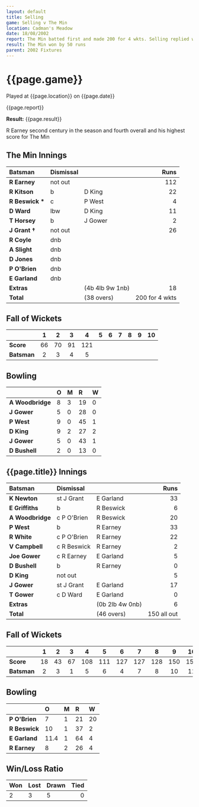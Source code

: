 ```yaml
---
layout: default
title: Selling
game: Selling v The Min
location: Cadman's Meadow
date: 18/08/2002
report: The Min batted first and made 200 for 4 wkts. Selling replied with 150 all out
result: The Min won by 50 runs
parent: 2002 Fixtures
---
```


# {{page.game}}

Played at {{page.location}} on {{page.date}}

{{page.report}}

**Result:** {{page.result}}

R Earney second century in the season and fourth overall and his highest score for The Min

## The Min Innings

| Batsman | Dismissal |  | Runs |
|:---|:---|---|---:|
| **R Earney** | not out |  | 112 |
| **R Kitson** | b | D King | 22 |
| **R Beswick &#42;** | c | P West | 4 |
| **D Ward** | lbw | D King | 11 |
| **T Horsey** | b | J Gower | 2 |
| **J Grant &#8224;** | not out |  | 26 |
| **R Coyle** | dnb |  |  |
| **A Slight** | dnb |  |  |
| **D Jones** | dnb |  |  |
| **P O'Brien** | dnb |  |  |
| **E Garland** | dnb |  |  |
| **Extras** | | (4b 4lb 9w 1nb) | 18 |
| **Total** | | (38 overs) | 200 for 4 wkts |

## Fall of Wickets

| | 1 | 2 | 3 | 4 | 5 | 6 | 7 | 8 | 9 | 10 |
|---|:---:|:---:|:---:|:---:|:---:|:---:|:---:|:---:|:---:|:---:|
| **Score** | 66 | 70 | 91 | 121 |  |  |  |  |  |  |
| **Batsman** | 2 | 3 | 4 | 5 |  |  |  |  |  |  |

## Bowling

| | O | M | R | W |
|---|:---|:---|:---|:---|
| **A Woodbridge** | 8 | 3 | 19 | 0 |
| **J Gower** | 5 | 0 | 28 | 0 |
| **P West** | 9 | 0 | 45 | 1 |
| **D King** | 9 | 2 | 27 | 2 |
| **J Gower** | 5 | 0 | 43 | 1 |
| **D Bushell** | 2 | 0 | 13 | 0 |

## {{page.title}} Innings

| Batsman | Dismissal |  | Runs |
|:---|:---|---|---:|
| **K Newton** | st J Grant | E Garland | 33 |
| **E Griffiths** | b | R Beswick | 6 |
| **A Woodbridge** | c P O'Brien | R Beswick | 20 |
| **P West** | b | R Earney | 33 |
| **R White** | c P O'Brien | R Earney | 22 |
| **V Campbell** | c R Beswick | R Earney  | 2 |
| **Joe Gower** | c R Earney | E Garland | 5 |
| **D Bushell** | b | R Earney | 0 |
| **D King** | not out |  | 5 |
| **J Gower** | st J Grant | E Garland | 17 |
| **T Gower** | c D Ward | E Garland | 0 |
| **Extras** | | (0b 2lb 4w 0nb) | 6 |
| **Total** | | (46 overs) | 150 all out |

## Fall of Wickets

| | 1 | 2 | 3 | 4 | 5 | 6 | 7 | 8 | 9 | 10 |
|---|:---:|:---:|:---:|:---:|:---:|:---:|:---:|:---:|:---:|:---:|
| **Score** | 18 | 43 | 67 | 108 | 111 | 127 | 127 | 128 | 150 | 150 |
| **Batsman** | 2 | 3 | 1 | 5 | 6 | 4 | 7 | 8 | 10 | 11 |

## Bowling

| | O | M | R | W |
|---|:---|:---|:---|:---|
| **P O'Brien** | 7 | 1 | 21 | 20 |
| **R Beswick** | 10 | 1 | 37 | 2 |
| **E Garland** | 11.4 | 1 | 64 | 4 |
| **R Earney** | 8 | 2 | 26 | 4 |

## Win/Loss Ratio

| Won | Lost | Drawn | Tied |
|:---|:---|:---|---:|
| 2 | 3 | 5 | 0 |